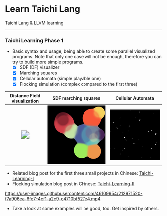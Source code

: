 # Learn Taichi Lang
Taichi Lang &amp; LLVM learning

---

### Taichi Learning Phase 1

- Basic syntax and usage, being able to create some parallel visualized programs. Note that only one case will not be enough, therefore you can try to build more simple programs.
  - [x] SDF (DF) visualizer
  - [x] Marching squares
  - [x] Cellular automata (simple playable one)
  - [x] Flocking simulation (complex compared to the first three)

|           Distance Field visualization            |  SDF marching squares  | Cellular Automata  |
| :-----------------------------------------------: | :--------------------: | :----------------: |
| <img src="assets/DF.gif" style="zoom:166.67%;" /> | ![](assets/ms-sdf.gif) | ![](assets/ca.gif) |

- Related blog post for the first three small projects in Chinese: [Taichi-Learning-I](https://enigmatisms.github.io/2023/01/11/Taichi-Learning-I/)
- Flocking simulation blog post in Chinese: [Taichi-Learning-II](https://enigmatisms.github.io/2023/01/15/Taichi-Learning-II/)



https://user-images.githubusercontent.com/46109954/212971520-f7a906ea-6fe7-4cf1-a2c9-c4710bf527e4.mp4



- Take a look at some examples will be good, too. Get inspired by others.

